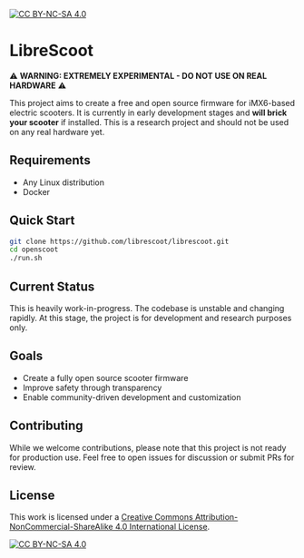 [![CC BY-NC-SA 4.0][cc-by-nc-sa-shield]][cc-by-nc-sa]

# LibreScoot

⚠️ **WARNING: EXTREMELY EXPERIMENTAL - DO NOT USE ON REAL HARDWARE** ⚠️

This project aims to create a free and open source firmware for iMX6-based electric scooters. It is currently in early development stages and **will brick your scooter** if installed. This is a research project and should not be used on any real hardware yet.

## Requirements
- Any Linux distribution
- Docker

## Quick Start
```bash
git clone https://github.com/librescoot/librescoot.git
cd openscoot
./run.sh
```

## Current Status
This is heavily work-in-progress. The codebase is unstable and changing rapidly. At this stage, the project is for development and research purposes only.

## Goals
- Create a fully open source scooter firmware
- Improve safety through transparency
- Enable community-driven development and customization

## Contributing
While we welcome contributions, please note that this project is not ready for production use. Feel free to open issues for discussion or submit PRs for review.

## License
This work is licensed under a
[Creative Commons Attribution-NonCommercial-ShareAlike 4.0 International License][cc-by-nc-sa].

[![CC BY-NC-SA 4.0][cc-by-nc-sa-image]][cc-by-nc-sa]

[cc-by-nc-sa]: http://creativecommons.org/licenses/by-nc-sa/4.0/
[cc-by-nc-sa-image]: https://licensebuttons.net/l/by-nc-sa/4.0/88x31.png
[cc-by-nc-sa-shield]: https://img.shields.io/badge/License-CC%20BY--NC--SA%204.0-lightgrey.svg
